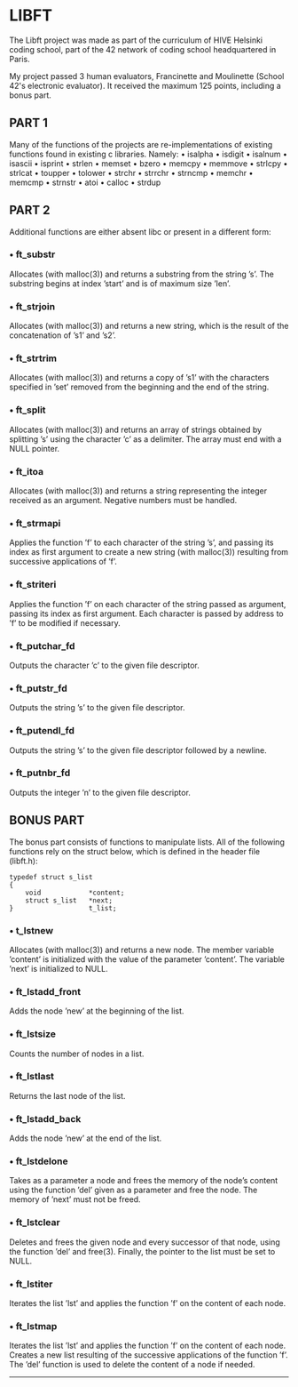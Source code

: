 # LIBFT

The Libft project was made as part of the curriculum of HIVE Helsinki coding school, part of the 42 network of coding school headquartered in Paris.

My project passed 3 human evaluators, Francinette and Moulinette (School 42's electronic evaluator).
It received the maximum 125 points, including a bonus part.

## PART 1
Many of the functions of the projects are re-implementations of existing functions found in existing c libraries.  Namely:
• isalpha 
• isdigit 
• isalnum 
• isascii 
• isprint 
• strlen 
• memset 
• bzero
• memcpy 
• memmove 
• strlcpy 
• strlcat
• toupper 
• tolower 
• strchr 
• strrchr 
• strncmp 
• memchr 
• memcmp 
• strnstr 
• atoi
• calloc 
• strdup


## PART 2
Additional functions are either absent libc or present in a different form:
### • ft_substrAllocates (with malloc(3)) and returns a substring
from the string ’s’.
The substring begins at index ’start’ and is of
maximum size ’len’.
### • ft_strjoinAllocates (with malloc(3)) and returns a new
string, which is the result of the concatenation
of ’s1’ and ’s2’.


### • ft_strtrimAllocates (with malloc(3)) and returns a copy of
’s1’ with the characters specified in ’set’ removed
from the beginning and the end of the string.### • ft_splitAllocates (with malloc(3)) and returns an array
of strings obtained by splitting ’s’ using the
character ’c’ as a delimiter.  The array must end
with a NULL pointer.### • ft_itoaAllocates (with malloc(3)) and returns a string
representing the integer received as an argument.
Negative numbers must be handled.


### • ft_strmapiApplies the function ’f’ to each character of the
string ’s’, and passing its index as first argument
to create a new string (with malloc(3)) resulting
from successive applications of ’f’.

### • ft_striteriApplies the function ’f’ on each character of
the string passed as argument, passing its index
as first argument.  Each character is passed by
address to ’f’ to be modified if necessary.### • ft_putchar_fdOutputs the character ’c’ to the given file
descriptor.


### • ft_putstr_fdOutputs the string ’s’ to the given file
descriptor.
### • ft_putendl_fd
Outputs the string ’s’ to the given file descriptor
followed by a newline.### • ft_putnbr_fdOutputs the integer ’n’ to the given file
descriptor.



## BONUS PART
The bonus part consists of functions to manipulate lists. All of the following functions rely on the struct below, which is defined in the header file (libft.h):

```
typedef struct s_list
{
	void			*content;
	struct s_list	*next;
}					t_list;
```

### • t_lstnewAllocates (with malloc(3)) and returns a new node.
The member variable ’content’ is initialized with
the value of the parameter ’content’.  The variable
’next’ is initialized to NULL.### • ft_lstadd_frontAdds the node ’new’ at the beginning of the list.### • ft_lstsizeCounts the number of nodes in a list.### • ft_lstlastReturns the last node of the list.


### • ft_lstadd_backAdds the node ’new’ at the end of the list.### • ft_lstdeloneTakes as a parameter a node and frees the memory of
the node’s content using the function ’del’ given
as a parameter and free the node.  The memory of
’next’ must not be freed.### • ft_lstclearDeletes and frees the given node and every
successor of that node, using the function ’del’
and free(3).
Finally, the pointer to the list must be set to
NULL.


### • ft_lstiterIterates the list ’lst’ and applies the function
’f’ on the content of each node.

### • ft_lstmapIterates the list ’lst’ and applies the function
’f’ on the content of each node.  Creates a new
list resulting of the successive applications of
the function ’f’.  The ’del’ function is used to
delete the content of a node if needed.

* * *